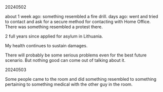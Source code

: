 20240502

about 1 week ago: something resembled a fire drill.
days ago: went and tried to contact and ask for a secure method for contacting with Home Office. There was something resembled a protest there.



2 full years since applied for asylum in Lithuania.

My health continues to sustain damages. 

There will probably be some serious problems even for the best future scenario. But nothing good can come out of talking about it.


20240503

Some people came to the room and did something resembled to something pertaining to something medical with the other guy in the room.
